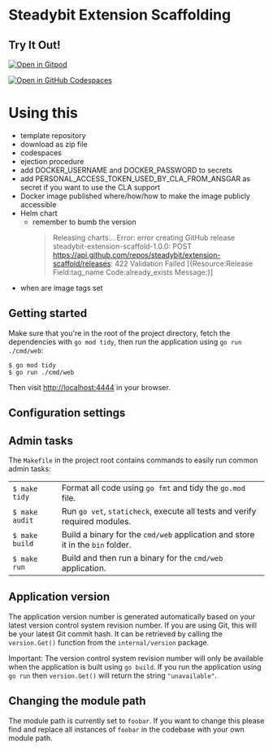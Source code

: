 # Steadybit Extension Scaffolding

## Try It Out!

[![Open in Gitpod](https://gitpod.io/button/open-in-gitpod.svg)](http://gitpod.io/#https://github.com/steadybit/extension-scaffold/blob/main/readme.http)


[![Open in GitHub Codespaces](https://github.com/codespaces/badge.svg)](https://github.com/codespaces/new?hide_repo_select=true&ref=main&repo=595972094)


# Using this

 - template repository
 - download as zip file
 - codespaces
 - ejection procedure
 - add DOCKER_USERNAME and DOCKER_PASSWORD to secrets
 - add PERSONAL_ACCESS_TOKEN_USED_BY_CLA_FROM_ANSGAR as secret if you want to use the CLA support
 - Docker image published where/how/how to make the image publicly accessible
 - Helm chart
   - remember to bumb the version
     > Releasing charts...
     Error: error creating GitHub release steadybit-extension-scaffold-1.0.0: POST https://api.github.com/repos/steadybit/extension-scaffold/releases: 422 Validation Failed [{Resource:Release Field:tag_name Code:already_exists Message:}]
 - when are image tags set

## Getting started

Make sure that you're in the root of the project directory, fetch the dependencies with `go mod tidy`, then run the application using `go run ./cmd/web`:

```
$ go mod tidy
$ go run ./cmd/web
```

Then visit [http://localhost:4444](http://localhost:4444) in your browser.

## Configuration settings



## Admin tasks

The `Makefile` in the project root contains commands to easily run common admin tasks:

|     |     |
| --- | --- |
| `$ make tidy` | Format all code using `go fmt` and tidy the `go.mod` file. |
| `$ make audit` | Run `go vet`, `staticheck`, execute all tests and verify required modules. |
| `$ make build` | Build a binary for the `cmd/web` application and store it in the `bin` folder. |
| `$ make run` | Build and then run a binary for the `cmd/web` application. |

## Application version

The application version number is generated automatically based on your latest version control system revision number. If you are using Git, this will be your latest Git commit hash. It can be retrieved by calling the `version.Get()` function from the `internal/version` package.

Important: The version control system revision number will only be available when the application is built using `go build`. If you run the application using `go run` then `version.Get()` will return the string `"unavailable"`.

## Changing the module path

The module path is currently set to `foobar`. If you want to change this please find and replace all instances of `foobar` in the codebase with your own module path.
